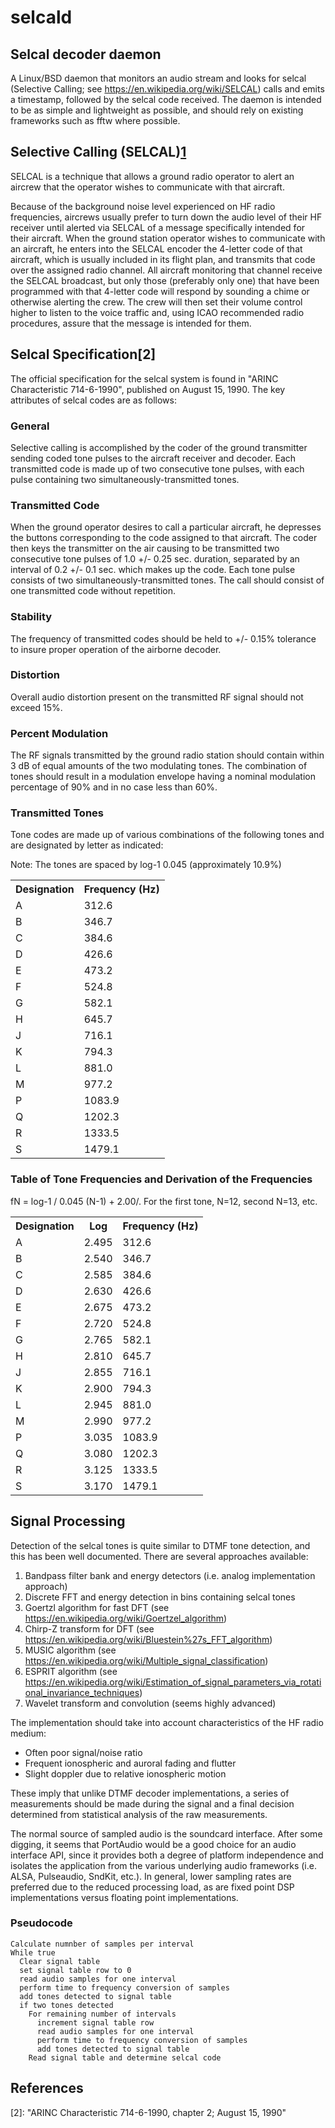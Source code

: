 selcald
=======

Selcal decoder daemon
---------------------

A Linux/BSD daemon that monitors an audio stream and looks for selcal 
(Selective Calling; see <https://en.wikipedia.org/wiki/SELCAL>) calls and 
emits a timestamp, followed by the selcal code received. The daemon is 
intended to be as simple and lightweight as possible, and should rely 
on existing frameworks such as fftw where possible.

Selective Calling (SELCAL)[1]
--------------------------

SELCAL is a technique that allows a ground radio operator to alert an 
aircrew that the operator wishes to communicate with that aircraft.

Because of the background noise level experienced on HF radio frequencies, 
aircrews usually prefer to turn down the audio level of their HF receiver 
until alerted via SELCAL of a message specifically intended for their 
aircraft. When the ground station operator wishes to communicate with an 
aircraft, he enters into the SELCAL encoder the 4-letter code of that aircraft, 
which is usually included in its flight plan, and transmits that code over the 
assigned radio channel. All aircraft monitoring that channel receive the 
SELCAL broadcast, but only those (preferably only one) that have been 
programmed with that 4-letter code will respond by sounding a chime or 
otherwise alerting the crew. The crew will then set their volume control 
higher to listen to the voice traffic and, using ICAO recommended radio 
procedures, assure that the message is intended for them.

Selcal Specification[2]
--------------------
The official specification for the selcal system is found in 
"ARINC Characteristic 714-6-1990", published on August 15, 1990. The key 
attributes of selcal codes are as follows:

### General

Selective calling is accomplished by the coder of the ground transmitter 
sending coded tone pulses to the aircraft receiver and decoder. Each 
transmitted code is made up of two consecutive tone pulses, with each pulse 
containing two simultaneously-transmitted tones.

### Transmitted Code

When the ground operator desires to call a particular aircraft, he depresses 
the buttons corresponding to the code assigned to that aircraft. The coder 
then keys the transmitter on the air causing to be transmitted two 
consecutive tone pulses of 1.0 +/- 0.25 sec. duration, separated by an 
interval of 0.2 +/- 0.1 sec. which makes up the code. Each tone pulse 
consists of two simultaneously-transmitted tones. The call should consist 
of one transmitted code without repetition.

### Stability

The frequency of transmitted codes should be held to +/- 0.15% tolerance to 
insure proper operation of the airborne decoder.

### Distortion

Overall audio distortion present on the transmitted RF signal should not 
exceed 15%.

### Percent Modulation

The RF signals transmitted by the ground radio station should contain within 
3 dB of equal amounts of the two modulating tones. The combination of tones 
should result in a modulation envelope having a nominal modulation percentage 
of 90% and in no case less than 60%.

### Transmitted Tones

Tone codes are made up of various combinations of the following tones and 
are designated by letter as indicated:

Note: The tones are spaced by log-1 0.045 (approximately 10.9%)

<table>
<th>Designation</th><th>Frequency (Hz)</th>
</tr>
<tr>
<td>A</td><td>312.6</td>
</tr>
<tr>
<td>B</td><td>346.7</td>
</tr>
<tr>
<td>C</td><td>384.6</td>
</tr>
<tr>
<td>D</td><td>426.6</td>
</tr>
<tr>
<td>E</td><td>473.2</td>
</tr>
<tr>
<td>F</td><td>524.8</td>
</tr>
<tr>
<td>G</td><td>582.1</td>
</tr>
<tr>
<td>H</td><td>645.7</td>
</tr>
<tr>
<td>J</td><td>716.1</td>
</tr>
<tr>
<td>K</td><td>794.3</td>
</tr>
<tr>
<td>L</td><td>881.0</td>
</tr>
<tr>
<td>M</td><td>977.2</td>
</tr>
<tr>
<td>P</td><td>1083.9</td>
</tr>
<tr>
<td>Q</td><td>1202.3</td>
</tr>
<tr>
<td>R</td><td>1333.5</td>
</tr>
<tr>
<td>S</td><td>1479.1</td>
</tr>
</table>

### Table of Tone Frequencies and Derivation of the Frequencies

fN = log-1 / 0.045 (N-1) + 2.00/. For the first tone, N=12, second N=13, etc.

<table>
<tr>
<th>Designation</th><th>Log</th><th>Frequency (Hz)</th>
</tr>
<tr>
<td>A</td><td>2.495</td><td>312.6</td>
<tr>
<td>B</td><td>2.540</td><td>346.7</td>
</tr>
<tr>
<td>C</td><td>2.585</td><td>384.6</td>
</tr>
<tr>
<td>D</td><td>2.630</td><td>426.6</td>
</tr>
<tr>
<td>E</td><td>2.675</td><td>473.2</td>
</tr>
<tr>
<td>F</td><td>2.720</td><td>524.8</td>
</tr>
<tr>
<td>G</td><td>2.765</td><td>582.1</td>
</tr>
<tr>
<td>H</td><td>2.810</td><td>645.7</td>
</tr>
<tr>
<td>J</td><td>2.855</td><td>716.1</td>
</tr>
<tr>
<td>K</td><td>2.900</td><td>794.3</td>
</tr>
<tr>
<td>L</td><td>2.945</td><td>881.0</td>
</tr>
<tr>
<td>M</td><td>2.990</td><td>977.2</td>
</tr>
<tr>
<td>P</td><td>3.035</td><td>1083.9</td>
</tr>
<tr>
<td>Q</td><td>3.080</td><td>1202.3</td>
</tr>
<tr>
<td>R</td><td>3.125</td><td>1333.5</td>
</tr>
<tr>
<td>S</td><td>3.170</td><td>1479.1</td>
</tr>
</table>

Signal Processing
-----------------

Detection of the selcal tones is quite similar to DTMF tone detection, and 
this has been well documented. There are several approaches available:

1. Bandpass filter bank and energy detectors (i.e. analog implementation approach)
2. Discrete FFT and energy detection in bins containing selcal tones
3. Goertzl algorithm for fast DFT (see <https://en.wikipedia.org/wiki/Goertzel_algorithm>)
4. Chirp-Z transform for DFT (see <https://en.wikipedia.org/wiki/Bluestein%27s_FFT_algorithm>)
5. MUSIC algorithm (see <https://en.wikipedia.org/wiki/Multiple_signal_classification>)
6. ESPRIT algorithm (see <https://en.wikipedia.org/wiki/Estimation_of_signal_parameters_via_rotational_invariance_techniques>)
7. Wavelet transform and convolution (seems highly advanced)

The implementation should take into account characteristics of the HF radio medium:

* Often poor signal/noise ratio
* Frequent ionospheric and auroral fading and flutter
* Slight doppler due to relative ionospheric motion

These imply that unlike DTMF decoder implementations, a series of measurements should 
be made during the signal and a final decision determined from statistical analysis 
of the raw measurements.

The normal source of sampled audio is the soundcard interface. 
After some digging, it seems that PortAudio would be a good choice for an audio interface
API, since it provides both a degree of platform independence and isolates the application
from the various underlying audio frameworks (i.e. ALSA, Pulseaudio, SndKit, etc.).
In general, lower sampling rates are preferred due to the reduced processing load, 
as are fixed point DSP implementations versus floating point implementations.

### Pseudocode

    Calculate numnber of samples per interval
    While true
      Clear signal table
      set signal table row to 0
      read audio samples for one interval
      perform time to frequency conversion of samples
      add tones detected to signal table
      if two tones detected
        For remaining number of intervals
          increment signal table row
          read audio samples for one interval
          perform time to frequency conversion of samples
          add tones detected to signal table
        Read signal table and determine selcal code

References
----------
[1]: http://www.asri.aero/our-services/selcal/ "Aviation Spectrum Resources Inc. website, retrieved 3, Nov 2013"
[2]: "ARINC Characteristic 714-6-1990, chapter 2; August 15, 1990"

